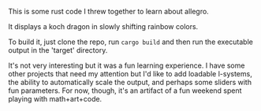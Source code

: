 This is some rust code I threw together to learn about allegro.

It displays a koch dragon in slowly shifting rainbow colors.

To build it, just clone the repo, run
```cargo build```
and then run the executable output in the 'target' directory.

It's not very interesting but it was a fun learning experience. I have some
other projects that need my attention but I'd like to add loadable l-systems,
the ability to automatically scale the output, and perhaps some sliders with
fun parameters. For now, though, it's an artifact of a fun weekend spent
playing with math+art+code.
